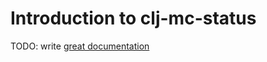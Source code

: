 # Introduction to clj-mc-status

TODO: write [great documentation](http://jacobian.org/writing/what-to-write/)
